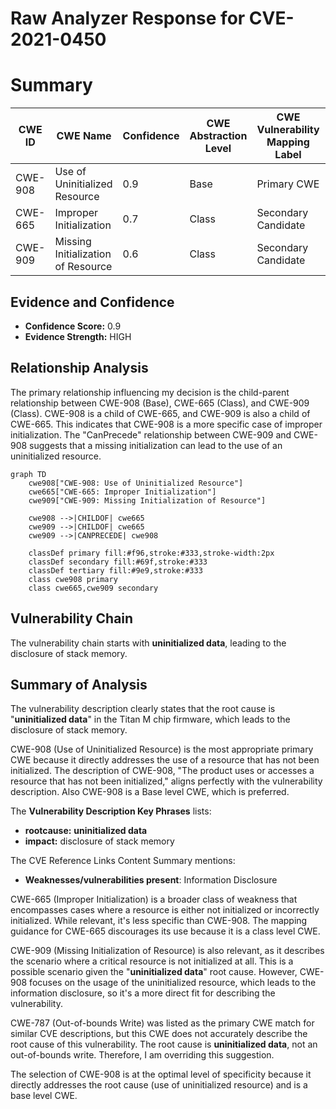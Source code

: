 # Raw Analyzer Response for CVE-2021-0450

# Summary
| CWE ID  | CWE Name                     | Confidence | CWE Abstraction Level | CWE Vulnerability Mapping Label | CWE-Vulnerability Mapping Notes |
|---------|------------------------------|------------|-----------------------|---------------------------------|---------------------------------|
| CWE-908 | Use of Uninitialized Resource | 0.9        | Base                  | Primary CWE                     | Allowed                         |
| CWE-665 | Improper Initialization      | 0.7        | Class                 | Secondary Candidate           | Discouraged                     |
| CWE-909 | Missing Initialization of Resource | 0.6        | Class                 | Secondary Candidate           | Allowed-with-Review             |

## Evidence and Confidence

*   **Confidence Score:** 0.9
*   **Evidence Strength:** HIGH

## Relationship Analysis
The primary relationship influencing my decision is the child-parent relationship between CWE-908 (Base), CWE-665 (Class), and CWE-909 (Class). CWE-908 is a child of CWE-665, and CWE-909 is also a child of CWE-665. This indicates that CWE-908 is a more specific case of improper initialization. The "CanPrecede" relationship between CWE-909 and CWE-908 suggests that a missing initialization can lead to the use of an uninitialized resource.

```mermaid
graph TD
    cwe908["CWE-908: Use of Uninitialized Resource"]
    cwe665["CWE-665: Improper Initialization"]
    cwe909["CWE-909: Missing Initialization of Resource"]

    cwe908 -->|CHILDOF| cwe665
    cwe909 -->|CHILDOF| cwe665
    cwe909 -->|CANPRECEDE| cwe908

    classDef primary fill:#f96,stroke:#333,stroke-width:2px
    classDef secondary fill:#69f,stroke:#333
    classDef tertiary fill:#9e9,stroke:#333
    class cwe908 primary
    class cwe665,cwe909 secondary
```

## Vulnerability Chain
The vulnerability chain starts with **uninitialized data**, leading to the disclosure of stack memory.

## Summary of Analysis
The vulnerability description clearly states that the root cause is "**uninitialized data**" in the Titan M chip firmware, which leads to the disclosure of stack memory.

CWE-908 (Use of Uninitialized Resource) is the most appropriate primary CWE because it directly addresses the use of a resource that has not been initialized. The description of CWE-908, "The product uses or accesses a resource that has not been initialized," aligns perfectly with the vulnerability description. Also CWE-908 is a Base level CWE, which is preferred.

The **Vulnerability Description Key Phrases** lists:
- **rootcause:** **uninitialized data**
- **impact:** disclosure of stack memory

The CVE Reference Links Content Summary mentions:
- **Weaknesses/vulnerabilities present**: Information Disclosure

CWE-665 (Improper Initialization) is a broader class of weakness that encompasses cases where a resource is either not initialized or incorrectly initialized. While relevant, it's less specific than CWE-908. The mapping guidance for CWE-665 discourages its use because it is a class level CWE.

CWE-909 (Missing Initialization of Resource) is also relevant, as it describes the scenario where a critical resource is not initialized at all. This is a possible scenario given the "**uninitialized data**" root cause. However, CWE-908 focuses on the usage of the uninitialized resource, which leads to the information disclosure, so it's a more direct fit for describing the vulnerability.

CWE-787 (Out-of-bounds Write) was listed as the primary CWE match for similar CVE descriptions, but this CWE does not accurately describe the root cause of this vulnerability. The root cause is **uninitialized data**, not an out-of-bounds write. Therefore, I am overriding this suggestion.

The selection of CWE-908 is at the optimal level of specificity because it directly addresses the root cause (use of uninitialized resource) and is a base level CWE.